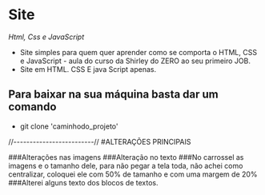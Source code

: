 # Site
*Html, Css e JavaScript*
 - Site simples para quem quer aprender como se comporta o HTML, CSS e JavaScript - aula do curso da Shirley do ZERO ao seu primeiro JOB.
 - Site em HTML. CSS E java Script apenas.

## Para baixar na sua máquina basta dar um comando ##
- git clone 'caminhodo_projeto'
  
//-------------------------//
#ALTERAÇÕES PRINCIPAIS

###Alterações nas imagens
###Alteração no texto
###No carrossel as imagens e o tamanho dele, para não pegar a tela toda, não achei como centralizar, coloquei ele com 50% de tamanho e com uma margem de 20%
###Alterei alguns texto dos blocos de textos.
